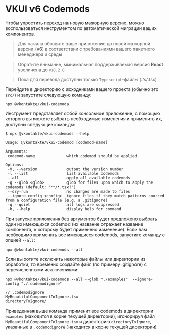 # VKUI v6 Codemods

Чтобы упростить переход на новую мажорную версию, можно воспользоваться инструментом по автоматической миграции ваших компонентов.

> Для начала обновите ваше приложение до новой мажорной версии (**v6**) в соответствии с требованиями вашего пакетного менеджера и среды

> Обратите внимание, минимальная поддерживаемая версия **React** увеличена до `v18.2.0`

> Пока для перевода доступны только `Typescript`-файлы (_.ts/_.tsx)

Перейдите в директорию с исходниками вашего проекта (обычно это `src/`) и запустите следующую команду:

```shell
npx @vkontakte/vkui-codemods
```

Инструмент представляет собой консольное приложение, с помощью которого вы можете выбрать необходимые изменения и применить их, доступны следующие команды:

```
$ npx @vkontakte/vkui-codemods --help

Usage: @vkontakte/vkui-codemod [codemod-name]

Arguments:
 codemod-name              which codemod should be applied

Options:
 -V, --version             output the version number
 -l --list                 list available codemods
 --all                     apply all available codemods
 -g --glob <glob>          glob for files upon which to apply the codemods (default: "**/*.tsx?")
 --dry-run                 no changes are made to files
 --ignore-config <config>  ignore files if they match patterns sourced from a configuration file (e.g. a .gitignore)
 -q --quiet                all logs are suppressed
 -h, --help                display help for command
```

При запуске приложения без аргументов будет предложено выбрать один из имеющихся codemod (их название отражает название компонента, к которому будет применено изменение). Если вам необходимо применить все имеющиеся codemods, запустите команду с опцией `--all`:

```shell
npx @vkontakte/vkui-codemods --all
```

Если вы хотите исключить некоторые файлы или директории из обработки, то временно создайте файл (по примеру .gitignore) с перечисленными исключениями:

```shell
npx @vkontakte/vkui-codemods --all --glob "./examples"  --ignore-config "./.codemodignore"
```

```
// .codemodignore
MyBeautifulComponentToIgnore.tsx
directoryToIgnore/
```

Приведенная выше команда применит все codemods в директории `examples` (находится в корне текущей директории), игонорируя файл `MyBeautifulComponentToIgnore.tsx` и директорию `directoryToIgnore`, указанные в `.codemodignore` (находится в корне текущей директории)
